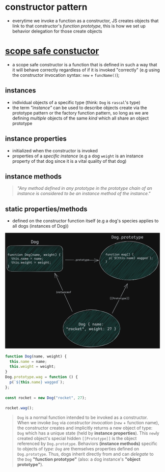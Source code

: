# constructor pattern

- everytime we invoke a function as a constructor, JS creates objects that link to that constructor's _function prototype_, this is how we set up behavior delegation for those create objects

# [scope safe constuctor](/code_snippets/scope_safe_constructor.js)

- a scope safe constructor is a function that is defined in such a way that it will behave correctly regardless of if it is invoked "correctly" (e.g using the constructor invocation syntax: `new` + `funcName()`);

## instances

- individual objects of a specific type (think: `Dog` is `rascal`'s type)
- the term _"instance"_ can be used to describe objects create via the prototype pattern or the factory function pattern, so long as we are defining _multiple_ objects of the same _kind_ which all share an object prototype

## instance properties

- initialized when the constructor is invoked
- properties of a _specific instance_ (e.g a dog `weight` is an instance property of that dog since it is a vital quality of that dog)

## instance methods

> _"Any method defined in any prototype in the prototype chain of an instance is considered to be an instance method of the instance."_

## static properties/methods

- defined on the constructor function itself (e.g a dog's species applies to all dogs (instances of Dog))

![dog_constructor](./dog_constructor.png)

```jsx
function Dog(name, weight) {
  this.name = name;
  this.weight = weight;
}
Dog.prototype.wag = function () {
  p(`${this.name} wagged`);
};

const rocket = new Dog("rocket", 27);

rocket.wag();
```

> `Dog` is a normal function intended to be invoked as a constructor. When we invoke `Dog` via _constructor invocation_ (`new` + function name), the constructor creates and implicitly returns a new object of type: `Dog` which has a unique state (held by **instance properties**). This `new`ly created object's special hidden `[[Prototype]]` is the object referenced by `Dog.prototype`. Behaviors **(instance methods)** specific to objects of _type: `Dog`_ are themselves properties defined on `Dog.prototype`. Thus, dogs inherit directly from and can _delegate_ to the `Dog` **"function prototype"** (also: a dog instance's **"object prototype"**).
